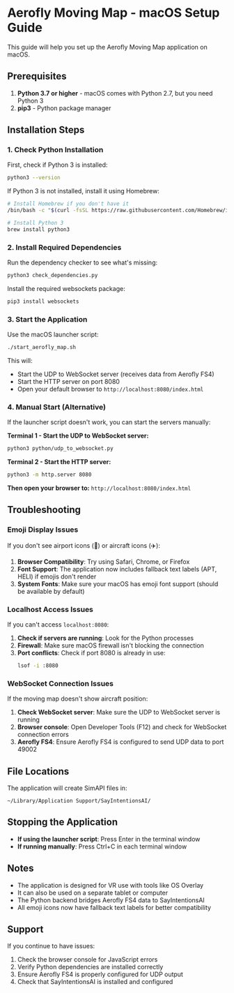 # Aerofly Moving Map - macOS Setup Guide

This guide will help you set up the Aerofly Moving Map application on macOS.

## Prerequisites

1. **Python 3.7 or higher** - macOS comes with Python 2.7, but you need Python 3
2. **pip3** - Python package manager

## Installation Steps

### 1. Check Python Installation

First, check if Python 3 is installed:

```bash
python3 --version
```

If Python 3 is not installed, install it using Homebrew:

```bash
# Install Homebrew if you don't have it
/bin/bash -c "$(curl -fsSL https://raw.githubusercontent.com/Homebrew/install/HEAD/install.sh)"

# Install Python 3
brew install python3
```

### 2. Install Required Dependencies

Run the dependency checker to see what's missing:

```bash
python3 check_dependencies.py
```

Install the required websockets package:

```bash
pip3 install websockets
```

### 3. Start the Application

Use the macOS launcher script:

```bash
./start_aerofly_map.sh
```

This will:
- Start the UDP to WebSocket server (receives data from Aerofly FS4)
- Start the HTTP server on port 8080
- Open your default browser to `http://localhost:8080/index.html`

### 4. Manual Start (Alternative)

If the launcher script doesn't work, you can start the servers manually:

**Terminal 1 - Start the UDP to WebSocket server:**
```bash
python3 python/udp_to_websocket.py
```

**Terminal 2 - Start the HTTP server:**
```bash
python3 -m http.server 8080
```

**Then open your browser to:** `http://localhost:8080/index.html`

## Troubleshooting

### Emoji Display Issues

If you don't see airport icons (🏢) or aircraft icons (✈️):

1. **Browser Compatibility**: Try using Safari, Chrome, or Firefox
2. **Font Support**: The application now includes fallback text labels (APT, HELI) if emojis don't render
3. **System Fonts**: Make sure your macOS has emoji font support (should be available by default)

### Localhost Access Issues

If you can't access `localhost:8080`:

1. **Check if servers are running**: Look for the Python processes
2. **Firewall**: Make sure macOS firewall isn't blocking the connection
3. **Port conflicts**: Check if port 8080 is already in use:
   ```bash
   lsof -i :8080
   ```

### WebSocket Connection Issues

If the moving map doesn't show aircraft position:

1. **Check WebSocket server**: Make sure the UDP to WebSocket server is running
2. **Browser console**: Open Developer Tools (F12) and check for WebSocket connection errors
3. **Aerofly FS4**: Ensure Aerofly FS4 is configured to send UDP data to port 49002

## File Locations

The application will create SimAPI files in:
```
~/Library/Application Support/SayIntentionsAI/
```

## Stopping the Application

- **If using the launcher script**: Press Enter in the terminal window
- **If running manually**: Press Ctrl+C in each terminal window

## Notes

- The application is designed for VR use with tools like OS Overlay
- It can also be used on a separate tablet or computer
- The Python backend bridges Aerofly FS4 data to SayIntentionsAI
- All emoji icons now have fallback text labels for better compatibility

## Support

If you continue to have issues:

1. Check the browser console for JavaScript errors
2. Verify Python dependencies are installed correctly
3. Ensure Aerofly FS4 is properly configured for UDP output
4. Check that SayIntentionsAI is installed and configured
